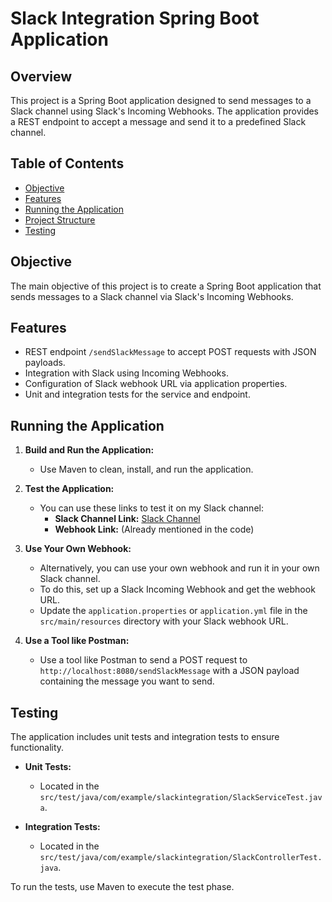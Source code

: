 # Slack Integration Spring Boot Application

## Overview
This project is a Spring Boot application designed to send messages to a Slack channel using Slack's Incoming Webhooks. The application provides a REST endpoint to accept a message and send it to a predefined Slack channel.

## Table of Contents
- [Objective](#objective)
- [Features](#features)
- [Running the Application](#running-the-application)
- [Project Structure](#project-structure)
- [Testing](#testing)

## Objective
The main objective of this project is to create a Spring Boot application that sends messages to a Slack channel via Slack's Incoming Webhooks.

## Features
- REST endpoint `/sendSlackMessage` to accept POST requests with JSON payloads.
- Integration with Slack using Incoming Webhooks.
- Configuration of Slack webhook URL via application properties.
- Unit and integration tests for the service and endpoint.

## Running the Application
1. **Build and Run the Application:**
   - Use Maven to clean, install, and run the application.

2. **Test the Application:**
   - You can use these links to test it on my Slack channel:
     - **Slack Channel Link:** [Slack Channel](https://newworkspace-tn09249.slack.com/archives/C07DRHQ5KHC)
     - **Webhook Link:** (Already mentioned in the code)

3. **Use Your Own Webhook:**
   - Alternatively, you can use your own webhook and run it in your own Slack channel.
   - To do this, set up a Slack Incoming Webhook and get the webhook URL.
   - Update the `application.properties` or `application.yml` file in the `src/main/resources` directory with your Slack webhook URL.

4. **Use a Tool like Postman:**
   - Use a tool like Postman to send a POST request to `http://localhost:8080/sendSlackMessage` with a JSON payload containing the message you want to send.


## Testing
The application includes unit tests and integration tests to ensure functionality.

- **Unit Tests:**
  - Located in the `src/test/java/com/example/slackintegration/SlackServiceTest.java`.
  
- **Integration Tests:**
  - Located in the `src/test/java/com/example/slackintegration/SlackControllerTest.java`.

To run the tests, use Maven to execute the test phase.
